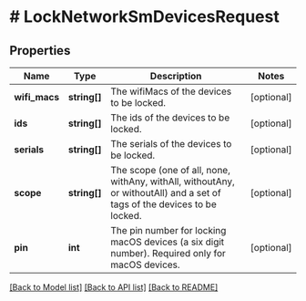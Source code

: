 # # LockNetworkSmDevicesRequest

## Properties

Name | Type | Description | Notes
------------ | ------------- | ------------- | -------------
**wifi_macs** | **string[]** | The wifiMacs of the devices to be locked. | [optional]
**ids** | **string[]** | The ids of the devices to be locked. | [optional]
**serials** | **string[]** | The serials of the devices to be locked. | [optional]
**scope** | **string[]** | The scope (one of all, none, withAny, withAll, withoutAny, or withoutAll) and a set of tags of the devices to be locked. | [optional]
**pin** | **int** | The pin number for locking macOS devices (a six digit number). Required only for macOS devices. | [optional]

[[Back to Model list]](../../README.md#models) [[Back to API list]](../../README.md#endpoints) [[Back to README]](../../README.md)
